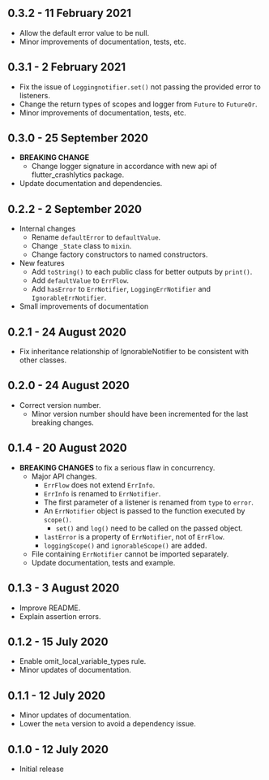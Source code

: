 ## 0.3.2 - 11 February 2021

* Allow the default error value to be null.
* Minor improvements of documentation, tests, etc.

## 0.3.1 - 2 February 2021

* Fix the issue of `Loggingnotifier.set()` not passing the provided error to listeners.
* Change the return types of scopes and logger from `Future` to `FutureOr`.
* Minor improvements of documentation, tests, etc.

## 0.3.0 - 25 September 2020

* **BREAKING CHANGE**
    * Change logger signature in accordance with new api of flutter_crashlytics package.
* Update documentation and dependencies.

## 0.2.2 - 2 September 2020

* Internal changes
    * Rename `defaultError` to `defaultValue`.
    * Change `_State` class to `mixin`.
    * Change factory constructors to named constructors.
* New features
    * Add `toString()` to each public class for better outputs by `print()`.
    * Add `defaultValue` to `ErrFlow`.
    * Add `hasError` to `ErrNotifier`, `LoggingErrNotifier` and `IgnorableErrNotifier`.
* Small improvements of documentation

## 0.2.1 - 24 August 2020

* Fix inheritance relationship of IgnorableNotifier to be consistent with other classes.

## 0.2.0 - 24 August 2020

* Correct version number.
    * Minor version number should have been incremented for the last breaking changes.

## 0.1.4 - 20 August 2020

* **BREAKING CHANGES** to fix a serious flaw in concurrency.
    * Major API changes.
        * `ErrFlow` does not extend `ErrInfo`.
        * `ErrInfo` is renamed to `ErrNotifier`.
        * The first parameter of a listener is renamed from `type` to `error`.
        * An `ErrNotifier` object is passed to the function executed by `scope()`.
            * `set()` and `log()` need to be called on the passed object.
        * `lastError` is a property of `ErrNotifier`, not of `ErrFlow`.
        * `loggingScope()` and `ignorableScope()` are added.
    * File containing `ErrNotifier` cannot be imported separately.
    * Update documentation, tests and example.

## 0.1.3 - 3 August 2020

* Improve README.
* Explain assertion errors.

## 0.1.2 - 15 July 2020

* Enable omit_local_variable_types rule.
* Minor updates of documentation.

## 0.1.1 - 12 July 2020

* Minor updates of documentation.
* Lower the `meta` version to avoid a dependency issue.

## 0.1.0 - 12 July 2020

* Initial release

